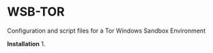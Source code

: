 # WSB-TOR
 Configuration and script files for a Tor Windows Sandbox Environment
 
 **Installation**
 1.
